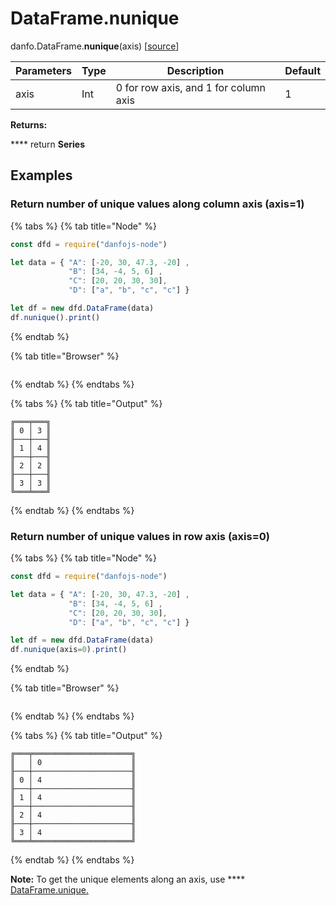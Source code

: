 # DataFrame.nunique

danfo.DataFrame.**nunique**(axis) \[[source](https://github.com/opensource9ja/danfojs/blob/f84d7f53f2b0639e464f9483fb5cea969ad913d6/danfojs/src/core/frame.js#L1975)]

| Parameters | Type | Description                            | Default |
| ---------- | ---- | -------------------------------------- | ------- |
| axis       | Int  |  0 for row axis, and 1 for column axis | 1       |

**Returns:**

&#x20;      ****       return **Series**

## **Examples**

### Return number of unique values along column axis (axis=1)

{% tabs %}
{% tab title="Node" %}
```javascript
const dfd = require("danfojs-node")

let data = { "A": [-20, 30, 47.3, -20] ,
             "B": [34, -4, 5, 6] ,
             "C": [20, 20, 30, 30],
             "D": ["a", "b", "c", "c"] }

let df = new dfd.DataFrame(data)
df.nunique().print()

```
{% endtab %}

{% tab title="Browser" %}
```
```
{% endtab %}
{% endtabs %}

{% tabs %}
{% tab title="Output" %}
```
╔═══╤═══╗
║ 0 │ 3 ║
╟───┼───╢
║ 1 │ 4 ║
╟───┼───╢
║ 2 │ 2 ║
╟───┼───╢
║ 3 │ 3 ║
╚═══╧═══╝

```
{% endtab %}
{% endtabs %}

### Return number of unique values in row axis (axis=0)

{% tabs %}
{% tab title="Node" %}
```javascript
const dfd = require("danfojs-node")

let data = { "A": [-20, 30, 47.3, -20] ,
             "B": [34, -4, 5, 6] ,
             "C": [20, 20, 30, 30],
             "D": ["a", "b", "c", "c"] }

let df = new dfd.DataFrame(data)
df.nunique(axis=0).print()

```
{% endtab %}

{% tab title="Browser" %}
```
```
{% endtab %}
{% endtabs %}

{% tabs %}
{% tab title="Output" %}
```
╔═══╤══════════════════════╗
║   │ 0                    ║
╟───┼──────────────────────╢
║ 0 │ 4                    ║
╟───┼──────────────────────╢
║ 1 │ 4                    ║
╟───┼──────────────────────╢
║ 2 │ 4                    ║
╟───┼──────────────────────╢
║ 3 │ 4                    ║
╚═══╧══════════════════════╝
```
{% endtab %}
{% endtabs %}

**Note:** To get the unique elements along an axis, use **** [DataFrame.unique.](dataframe.nunique-1.md)
